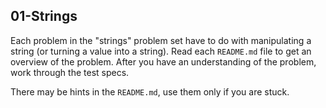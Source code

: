 ## 01-Strings

Each problem in the "strings" problem set have to do with manipulating a string (or turning a value into a string). Read each `README.md` file to get an overview of the problem.  After you have an understanding of the problem, work through the test specs.

There may be hints in the `README.md`, use them only if you are stuck.